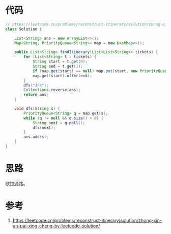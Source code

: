 # 代码

```java
// https://leetcode.cn/problems/reconstruct-itinerary/solution/zhong-xin-an-pai-xing-cheng-by-leetcode-solution/
class Solution {

    List<String> ans = new ArrayList<>();
    Map<String, PriorityQueue<String>> map = new HashMap<>();

    public List<String> findItinerary(List<List<String>> tickets) {
        for (List<String> t : tickets) {
            String start = t.get(0);
            String end = t.get(1);
            if (map.get(start) == null) map.put(start, new PriorityQueue<>());
            map.get(start).offer(end);
        }
        dfs("JFK");
        Collections.reverse(ans);
        return ans;
    }

    void dfs(String s) {
        PriorityQueue<String> q = map.get(s);
        while (q != null && q.size() > 0) {
            String next = q.poll();
            dfs(next);
        }
        ans.add(s);
    }
}
```

# 思路

欧拉通路。

# 参考

1. https://leetcode.cn/problems/reconstruct-itinerary/solution/zhong-xin-an-pai-xing-cheng-by-leetcode-solution/